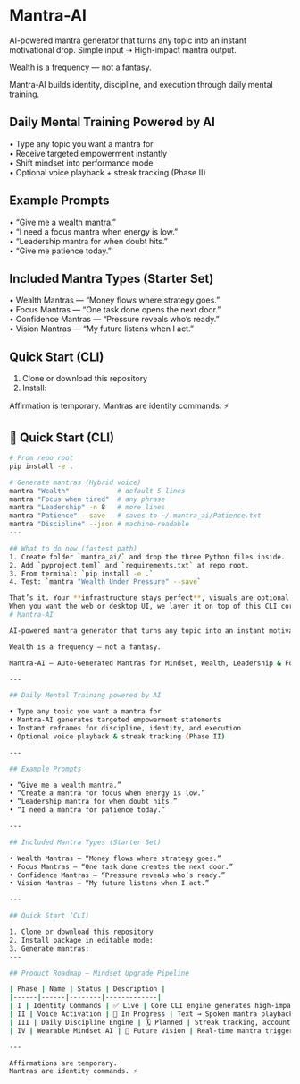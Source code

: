 # Mantra-AI

AI-powered mantra generator that turns any topic into an instant motivational drop. 
Simple input ➝ High-impact mantra output.

Wealth is a frequency — not a fantasy.

Mantra-AI builds identity, discipline, and execution through daily mental training.

## Daily Mental Training Powered by AI
• Type any topic you want a mantra for  
• Receive targeted empowerment instantly  
• Shift mindset into performance mode  
• Optional voice playback + streak tracking (Phase II)

## Example Prompts
• “Give me a wealth mantra.”  
• “I need a focus mantra when energy is low.”  
• “Leadership mantra for when doubt hits.”  
• “Give me patience today.”

## Included Mantra Types (Starter Set)
• Wealth Mantras — “Money flows where strategy goes.”  
• Focus Mantras — “One task done opens the next door.”  
• Confidence Mantras — “Pressure reveals who’s ready.”  
• Vision Mantras — “My future listens when I act.”

## Quick Start (CLI)
1. Clone or download this repository  
2. Install:

Affirmation is temporary.
Mantras are identity commands. ⚡
## 🚀 Quick Start (CLI)

```bash
# From repo root
pip install -e .

# Generate mantras (Hybrid voice)
mantra "Wealth"            # default 5 lines
mantra "Focus when tired"  # any phrase
mantra "Leadership" -n 8   # more lines
mantra "Patience" --save   # saves to ~/.mantra_ai/Patience.txt
mantra "Discipline" --json # machine-readable
---

## What to do now (fastest path)
1. Create folder `mantra_ai/` and drop the three Python files inside.
2. Add `pyproject.toml` and `requirements.txt` at repo root.
3. From terminal: `pip install -e .`
4. Test: `mantra "Wealth Under Pressure" --save`

That’s it. Your **infrastructure stays perfect**, visuals are optional.  
When you want the web or desktop UI, we layer it on top of this CLI core without changing the behavior.
# Mantra-AI

AI-powered mantra generator that turns any topic into an instant motivational drop. Simple input → High-impact mantra output.

Wealth is a frequency — not a fantasy.

Mantra-AI — Auto-Generated Mantras for Mindset, Wealth, Leadership & Focus.

---

## Daily Mental Training powered by AI

• Type any topic you want a mantra for  
• Mantra-AI generates targeted empowerment statements  
• Instant reframes for discipline, identity, and execution  
• Optional voice playback & streak tracking (Phase II)

---

## Example Prompts

• “Give me a wealth mantra.”  
• “Create a mantra for focus when energy is low.”  
• “Leadership mantra for when doubt hits.”  
• “I need a mantra for patience today.”

---

## Included Mantra Types (Starter Set)

• Wealth Mantras — “Money flows where strategy goes.”  
• Focus Mantras — “One task done creates the next door.”  
• Confidence Mantras — “Pressure reveals who’s ready.”  
• Vision Mantras — “My future listens when I act.”

---

## Quick Start (CLI)

1. Clone or download this repository  
2. Install package in editable mode:
3. Generate mantras:
---

## Product Roadmap — Mindset Upgrade Pipeline

| Phase | Name | Status | Description |
|------|------|--------|-------------|
| I | Identity Commands | ✅ Live | Core CLI engine generates high-impact mantras instantly. |
| II | Voice Activation | 🔄 In Progress | Text → Spoken mantra playback with emotion variations. |
| III | Daily Discipline Engine | 🗓️ Planned | Streak tracking, accountability challenges & personal vault. |
| IV | Wearable Mindset AI | 🚀 Future Vision | Real-time mantra triggers via companion app & wearable sync. |

---

Affirmations are temporary.  
Mantras are identity commands. ⚡
